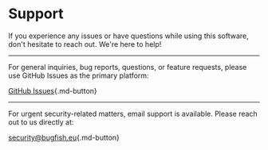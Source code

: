 # Support

If you experience any issues or have questions while using this software, don't hesitate to reach out. We're here to help!

---

For general inquiries, bug reports, questions, or feature requests, please use GitHub Issues as the primary platform:

[GitHub Issues](https://github.com/bugfishtm/TrajectorX/issues){.md-button}

---

For urgent security-related matters, email support is available. Please reach out to us directly at:

[security@bugfish.eu](mailto:security@bugfish.eu){.md-button}